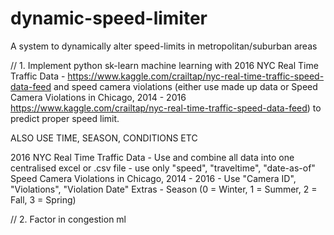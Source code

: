 # dynamic-speed-limiter
A system to dynamically alter speed-limits in metropolitan/suburban areas

// 1. Implement python sk-learn machine learning with 2016 NYC Real Time Traffic Data - https://www.kaggle.com/crailtap/nyc-real-time-traffic-speed-data-feed
and speed camera violations (either use made up data or Speed Camera Violations in Chicago, 2014 - 2016 https://www.kaggle.com/crailtap/nyc-real-time-traffic-speed-data-feed) to predict proper speed limit.

ALSO USE TIME, SEASON, CONDITIONS ETC

2016 NYC Real Time Traffic Data - Use and combine all data into one centralised excel or .csv file - use only "speed", "traveltime", "date-as-of" 
Speed Camera Violations in Chicago, 2014 - 2016 - Use "Camera ID", "Violations", "Violation Date"
Extras - Season (0 = Winter, 1 = Summer, 2 = Fall, 3 = Spring)

// 2. Factor in congestion ml

